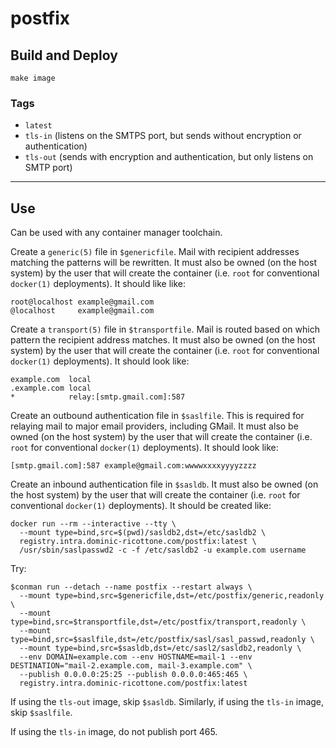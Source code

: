 # postfix


## Build and Deploy

```
make image
```


### Tags

 + `latest`
 + `tls-in` (listens on the SMTPS port, but sends without encryption or authentication)
 + `tls-out` (sends with encryption and authentication, but only listens on SMTP port)

----

## Use

Can be used with any container manager toolchain.

Create a `generic(5)` file in `$genericfile`.
Mail with recipient addresses matching the patterns will be rewritten.
It must also be owned (on the host system) by the user that will create the
container (i.e. `root` for conventional `docker(1)` deployments).
It should like like:

```
root@localhost example@gmail.com
@localhost     example@gmail.com
```

Create a `transport(5)` file in `$transportfile`.
Mail is routed based on which pattern the recipient address matches.
It must also be owned (on the host system) by the user that will create the
container (i.e. `root` for conventional `docker(1)` deployments).
It should look like:

```
example.com  local
.example.com local
*            relay:[smtp.gmail.com]:587
```

Create an outbound authentication file in `$saslfile`.
This is required for relaying mail to major email providers, including GMail.
It must also be owned (on the host system) by the user that will create the
container (i.e. `root` for conventional `docker(1)` deployments).
It should look like:

```
[smtp.gmail.com]:587 example@gmail.com:wwwwxxxxyyyyzzzz
```

Create an inbound authentication file in `$sasldb`.
It must also be owned (on the host system) by the user that will create the
container (i.e. `root` for conventional `docker(1)` deployments).
It should be created like:

```
docker run --rm --interactive --tty \
  --mount type=bind,src=$(pwd)/sasldb2,dst=/etc/sasldb2 \
  registry.intra.dominic-ricottone.com/postfix:latest \
  /usr/sbin/saslpasswd2 -c -f /etc/sasldb2 -u example.com username
```

Try:

```
$conman run --detach --name postfix --restart always \
  --mount type=bind,src=$genericfile,dst=/etc/postfix/generic,readonly \
  --mount type=bind,src=$transportfile,dst=/etc/postfix/transport,readonly \
  --mount type=bind,src=$saslfile,dst=/etc/postfix/sasl/sasl_passwd,readonly \
  --mount type=bind,src=$sasldb,dst=/etc/sasl2/sasldb2,readonly \
  --env DOMAIN=example.com --env HOSTNAME=mail-1 --env DESTINATION="mail-2.example.com, mail-3.example.com" \
  --publish 0.0.0.0:25:25 --publish 0.0.0.0:465:465 \
  registry.intra.dominic-ricottone.com/postfix:latest
```

If using the `tls-out` image, skip `$sasldb`.
Similarly, if using the `tls-in` image, skip `$saslfile`.

If using the `tls-in` image, do not publish port 465.

